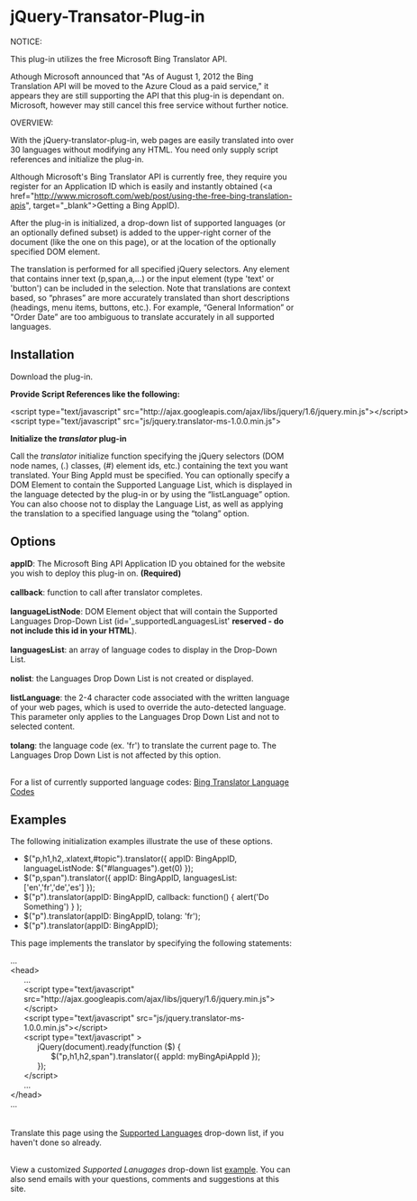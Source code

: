 jQuery-Transator-Plug-in
=========================

NOTICE:

This plug-in utilizes the free Microsoft Bing Translator API.

Athough Microsoft announced that "As of August 1, 2012 the Bing Translation API will be moved to the Azure Cloud as a paid service," it appears they are still supporting the API that this plug-in is dependant on. Microsoft, however may still cancel this free service without further notice. 

OVERVIEW:

With the jQuery-translator-plug-in, web pages are easily translated into over 30 languages without modifying any HTML. You need only supply script references and initialize the plug-in.

Although Microsoft's Bing Translator API is currently free, they require you register for an Application ID which is easily and instantly obtained (<a href="http://www.microsoft.com/web/post/using-the-free-bing-translation-apis", target="_blank">Getting a Bing AppID</a>).

After the plug-in is initialized, a drop-down list of supported languages (or an optionally defined subset) is added to the upper-right corner of the document (like the one on this page), or at the location of the optionally specified DOM element.

The translation is performed for all specified jQuery selectors. Any element that contains inner text (p,span,a,...) or the input element (type 'text' or 'button') can be included in the selection. Note that translations are context based, so “phrases” are more accurately translated than short descriptions (headings, menu items, buttons, etc.). For example, “General Information” or "Order Date” are too ambiguous to translate accurately in all supported languages.

<h2>Installation</h2>
      <p>Download the plug-in.</p>
      <p><b>Provide Script References like the following:</b></p>
      <div style="width:800%; overflow:auto;">
        &lt;script type="text/javascript" src="http://ajax.googleapis.com/ajax/libs/jquery/1.6/jquery.min.js"&gt;&lt;/script&gt;
      </div>
      <div>
         &lt;script type="text/javascript" src="js/jquery.translator-ms-1.0.0.min.js"&gt; 
      </div>
      <p><b>Initialize the <i>translator</i> plug-in</b></p>
      <p>Call the <i>translator</i> initialize function specifying the jQuery selectors (DOM node names, (.) classes, (#) element ids, etc.) containing the text you want translated. Your Bing AppId must be specified. You can optionally specify a DOM Element to contain the Supported Language List, which is displayed in the language detected by the plug-in or by using the “listLanguage” option. You can also choose not to display the Language List, as well as applying the translation to a specified language using the “tolang” option.</p>
      <h2>Options</h2>
      <b>appID</b><p style="display:inline;">: The Microsoft Bing API Application ID you obtained for the website you wish to deploy this plug-in on. <b>(Required)</b></p><br></br>
      <b>callback</b><p style="display:inline;">: function to call after translator completes.</p><br></br>
      <b>languageListNode</b><p style="display:inline;">: DOM Element object that will contain the Supported Languages Drop-Down List (id='_supportedLanguagesList' <b>reserved - do not include this id in your HTML</b>).</p><br></br>
      <b>languagesList</b><p style="display:inline;">: an array of language codes to display in the Drop-Down List.</p><br></br>
      <b>nolist</b><p style="display:inline;">: the Languages Drop Down List is not created or displayed.</p><br></br>
      <b>listLanguage</b><p style="display:inline;">: the 2-4 character code associated with the written language of your web pages, which is used to override the auto-detected language. This parameter only applies to the Languages Drop Down List and not to selected content. </p><br></br>
      <b>tolang</b><p style="display:inline;">: the language code (ex. 'fr') to translate the current page to. The Languages Drop Down List is not affected by this option.</p><br></br>
      <p>For a list of currently supported language codes: <a href="http://msdn.microsoft.com/en-us/library/hh456380.aspx" target="_blank">Bing Translator Language Codes</a></p>

<h2>Examples</h2>
      <p> The following initialization examples illustrate the use of these options.</p>
      <div>
        <ul>
        <li>$("p,h1,h2,.xlatext,#topic").translator({ appID: BingAppID, languageListNode: $("#languages").get(0) });</li>
        <li>$("p,span").translator({ appID: BingAppID, languagesList: ['en','fr','de','es'] });</li>
        <li>$("p").translator(appID: BingAppID, callback: function() { alert('Do Something') } );</li>
        <li>$("p").translator(appID: BingAppID, tolang: 'fr');</li>
        <li>$("p").translator(appID: BingAppID);</li>
        </ul>
      </div>
      <p>This page implements the translator by specifying the following statements:</p>
      <div>...</div>
      &lt;head&gt;
      <div style="margin-left:24px">
        <div>...</div>
        <div>&lt;script type="text/javascript" src="http://ajax.googleapis.com/ajax/libs/jquery/1.6/jquery.min.js"&gt;&lt;/script&gt;</div>
        <div>&lt;script type="text/javascript" src="js/jquery.translator-ms-1.0.0.min.js"&gt;&lt;/script&gt;</div>
        <div>&lt;script type="text/javascript" &gt;</div>
        <div style="margin-left:24px;">jQuery(document).ready(function ($) {</div>
        <div style="margin-left:48px;">  $("p,h1,h2,span").translator({ appId: myBingApiAppId });</div>
        <div style="margin-left:24px;">});</div>
        <div>&lt;/script&gt;</div>
        <div>...</div>
      </div>
      &lt;/head&gt;
      <div>...</div>
      <br></br>
      <span>Translate this page using the</span> <a href="javascript:$('#_supportedLanguagesList')[0].focus();">Supported Languages</a> <span>drop-down list, if you haven't done so already.</span><br></br>
      <p>View a customized <i>Supported Lanugages</i> drop-down list <a href="http://msaccess2web.com" target="_blank">example</a>. You can also send emails with your questions, comments and suggestions at this site.</p>
